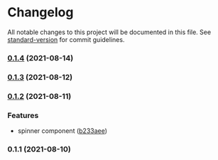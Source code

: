 # Changelog

All notable changes to this project will be documented in this file. See [standard-version](https://github.com/conventional-changelog/standard-version) for commit guidelines.

### [0.1.4](https://github.com/notGonim/workmotion_task/compare/v0.1.3...v0.1.4) (2021-08-14)

### [0.1.3](https://github.com/notGonim/workmotion_task/compare/v0.1.2...v0.1.3) (2021-08-12)

### [0.1.2](https://github.com/notGonim/workmotion_task/compare/v0.1.1...v0.1.2) (2021-08-11)


### Features

* spinner component ([b233aee](https://github.com/notGonim/workmotion_task/commit/b233aeea14bd5558cf7fa6ebd38b7bdc4b0eb082))

### 0.1.1 (2021-08-10)

